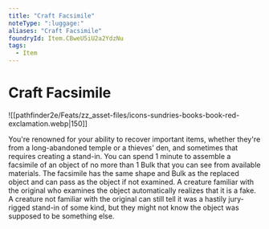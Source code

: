 ```yaml
---
title: "Craft Facsimile"
noteType: ":luggage:"
aliases: "Craft Facsimile"
foundryId: Item.CBweU5iU2a2YdzNu
tags:
  - Item
---
```


# Craft Facsimile
![[pathfinder2e/Feats/zz_asset-files/icons-sundries-books-book-red-exclamation.webp|150]]

You're renowned for your ability to recover important items, whether they're from a long-abandoned temple or a thieves' den, and sometimes that requires creating a stand-in. You can spend 1 minute to assemble a facsimile of an object of no more than 1 Bulk that you can see from available materials. The facsimile has the same shape and Bulk as the replaced object and can pass as the object if not examined. A creature familiar with the original who examines the object automatically realizes that it is a fake. A creature not familiar with the original can still tell it was a hastily jury-rigged stand-in of some kind, but they might not know the object was supposed to be something else.
